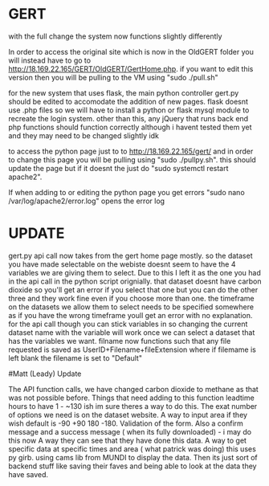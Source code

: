 # GERT

with the full change the system now functions slightly differently

In order to access the original site which is now in the OldGERT folder you will instead have to go to http://18.169.22.165/GERT/OldGERT/GertHome.php. if you want to edit this version then you will be pulling to the VM using "sudo ./pull.sh"

for the new system that uses flask, the main python controller gert.py should be edited to accomodate the addition of new pages. flask doesnt use .php files so we will have to install a python or flask mysql module to recreate the login system. other than this, any jQuery that runs back end php functions should function correctly although i havent tested them yet and they may need to be changed slightly idk

to access the python page just to to http://18.169.22.165/gert/ and in order to change this page you will be pulling using "sudo ./pullpy.sh". this should update the page but if it doesnt the just do "sudo systemctl restart apache2". 

If when adding to or editing the python page you get errors "sudo nano /var/log/apache2/error.log" opens the error log

# UPDATE

gert.py api call now takes from the gert home page mostly. so the dataset you have made selectable on the webiste doesnt seem to have the 4 variables we are giving them to select. Due to this I left it as the one you had in the api call in the python script orignially. that dataset doesnt have carbon dioxide so you'll get an error if you select that one but you can do the other three and they work fine even if you choose more than one. the timeframe on the datasets we allow them to select needs to be specified somewhere as if you have the wrong timeframe youll get an error with no explanation. for the api call though you can stick variables in so changing the current dataset name with the variable will work once we can select a dataset that has the variables we want. filname now functions such that any file requested is saved as UserID+Filename+fileExtension where if filemame is left blank the filename is set to "Default"

#Matt (Leady) Update

The API function calls, we have changed carbon dioxide to methane as that was not possible before. Things that need adding to this function leadtime hours to have 1 - ~130 ish im sure theres a way to do this. The exat number of options we need is on the dataset website. A way to input area if they wish default is -90 +90 180 -180. Validation of the form. Also a confirm message and a success message ( when its fully downloaded) - i may do this now
A way they can see that they have done this data. A way to get specific data at specific times and area ( what patrick was doing) this uses py girb. using cams lib from MUNDI to display the data. Then its just sort of backend stuff like saving their faves and being able to look at the data they have saved.
